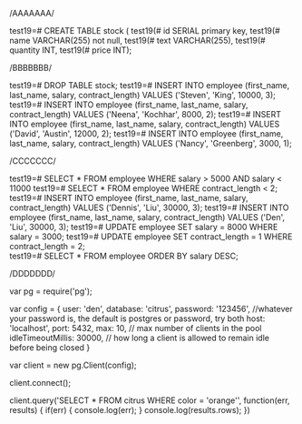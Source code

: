 /AAAAAAA/

test19=# CREATE TABLE stock (
test19(# id SERIAL primary key,
test19(# name VARCHAR(255) not null,
test19(# text VARCHAR(255),
test19(# quantity INT,
test19(# price INT);

/BBBBBBB/

test19=# DROP TABLE stock;
test19=# INSERT INTO employee (first_name, last_name, salary, contract_length) VALUES ('Steven', 'King', 10000, 3);
test19=# INSERT INTO employee (first_name, last_name, salary, contract_length) VALUES ('Neena', 'Kochhar', 8000, 2);
test19=# INSERT INTO employee (first_name, last_name, salary, contract_length) VALUES ('David', 'Austin', 12000, 2);
test19=# INSERT INTO employee (first_name, last_name, salary, contract_length) VALUES ('Nancy', 'Greenberg', 3000, 1);

/CCCCCCC/

test19=# SELECT * FROM employee WHERE salary > 5000 AND salary < 11000
test19=# SELECT * FROM employee WHERE contract_length < 2;
test19=# INSERT INTO employee (first_name, last_name, salary, contract_length) VALUES ('Dennis', 'Liu', 30000, 3);
test19=# INSERT INTO employee (first_name, last_name, salary, contract_length) VALUES ('Den', 'Liu', 30000, 3);
test19=# UPDATE employee SET  salary = 8000 WHERE salary = 3000;
test19=# UPDATE employee SET contract_length = 1 WHERE contract_length = 2;      
test19=# SELECT * FROM employee ORDER BY salary DESC;

/DDDDDDD/

var pg = require('pg');

var config = {
    user: 'den',
    database: 'citrus',
    password: '123456', //whatever your password is, the default is postgres or password, try both
    host: 'localhost',
    port: 5432,
    max: 10, // max number of clients in the pool
    idleTimeoutMillis: 30000, // how long a client is allowed to remain idle before being closed
}

var client = new pg.Client(config);

client.connect();

client.query('SELECT * FROM citrus WHERE color = 'orange'', function(err, results) {
    if(err) {
        console.log(err);
    }
    console.log(results.rows);
})